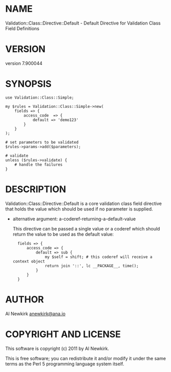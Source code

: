 # NAME

Validation::Class::Directive::Default - Default Directive for Validation Class Field Definitions

# VERSION

version 7.900044

# SYNOPSIS

    use Validation::Class::Simple;

    my $rules = Validation::Class::Simple->new(
        fields => {
            access_code  => {
                default => 'demo123'
            }
        }
    );

    # set parameters to be validated
    $rules->params->add($parameters);

    # validate
    unless ($rules->validate) {
        # handle the failures
    }

# DESCRIPTION

Validation::Class::Directive::Default is a core validation class field
directive that holds the value which should be used if no parameter is
supplied.

- alternative argument: a-coderef-returning-a-default-value

    This directive can be passed a single value or a coderef which should return
    the value to be used as the default value:

        fields => {
            access_code => {
                default => sub {
                    my $self = shift; # this coderef will receive a context object
                    return join '::', lc __PACKAGE__, time();
                }
            }
        }

# AUTHOR

Al Newkirk <anewkirk@ana.io>

# COPYRIGHT AND LICENSE

This software is copyright (c) 2011 by Al Newkirk.

This is free software; you can redistribute it and/or modify it under
the same terms as the Perl 5 programming language system itself.
